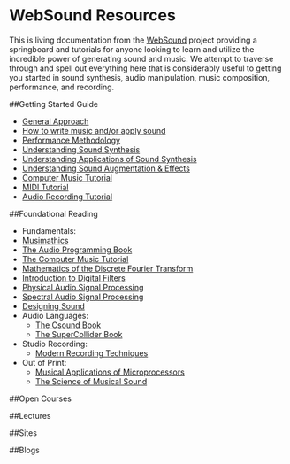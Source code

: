 # WebSound Resources

This is living documentation from the [WebSound](https://github.com/websound/WebSound) project providing a springboard and tutorials for anyone looking to learn and utilize the incredible power of generating sound and music. We attempt to traverse through and spell out everything here that is considerably useful to getting you started in sound synthesis, audio manipulation, music composition, performance, and recording.

##Getting Started Guide
* [General Approach](./general/readme.md)
* [How to write music and/or apply sound](./general/how-to-write.md)
* [Performance Methodology](./general/performance.md)
* [Understanding Sound Synthesis](./synthesis/readme.md)
* [Understanding Applications of Sound Synthesis](./application/readme.md)
* [Understanding Sound Augmentation & Effects](./augmentation/readme.md)
* [Computer Music Tutorial](./computer-music/readme.md)
* [MIDI Tutorial](./midi/readme.md)
* [Audio Recording Tutorial](./recording/readme.md)

##Foundational Reading
*  Fundamentals:
  * [Musimathics](http://musimathics.com/)
  * [The Audio Programming Book](https://mitpress.mit.edu/index.php?q=books/audio-programming-book)
  * [The Computer Music Tutorial](https://mitpress.mit.edu/index.php?q=books/computer-music-tutorial)
  * [Mathematics of the Discrete Fourier Transform](https://ccrma.stanford.edu/~jos/mdft/)
  * [Introduction to Digital Filters](https://ccrma.stanford.edu/~jos/filters/)
  * [Physical Audio Signal Processing](https://ccrma.stanford.edu/~jos/pasp/)
  * [Spectral Audio Signal Processing](https://ccrma.stanford.edu/~jos/sasp/)
  * [Designing Sound](https://mitpress.mit.edu/books/designing-sound)
* Audio Languages:
  * [The Csound Book](https://www.mitpress.mit.edu/books/csound-book)
  * [The SuperCollider Book](https://mitpress.mit.edu/index.php?q=books/supercollider-book)
* Studio Recording: 
  * [Modern Recording Techniques](https://www.routledge.com/Modern-Recording-Techniques-8th-Edition/Huber-Runstein/p/book/9780240821573)
* Out of Print:
  * [Musical Applications of Microprocessors](https://books.google.com/books?id=vH19ngEACAAJ&dq=musical+applications+of+microprocessors)
  * [The Science of Musical Sound](https://books.google.com/books?id=QvmCQgAACAAJ&dq=the+science+of+musical+sound)  


##Open Courses

##Lectures

##Sites

##Blogs
